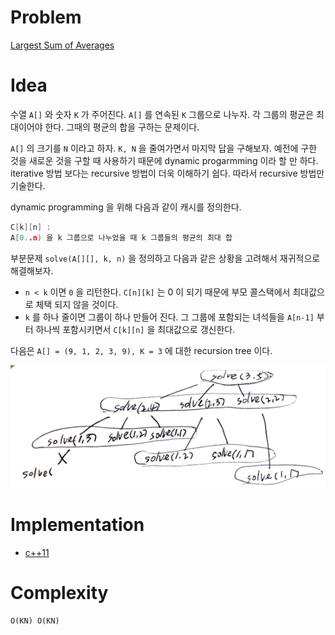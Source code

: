 # Problem

[Largest Sum of Averages](https://leetcode.com/problems/largest-sum-of-averages/)

# Idea

수열 `A[]` 와 숫자 `K` 가 주어진다. `A[]` 를 연속된 `K` 그룹으로
나누자. 각 그룹의 평균은 최대이어야 한다. 그때의 평균의 합을 구하는
문제이다.

`A[]` 의 크기를 `N` 이라고 하자. `K, N` 을 줄여가면서 마지막 답을
구해보자.  예전에 구한 것을 새로운 것을 구할 때 사용하기 때문에
dynamic progarmming 이라 할 만 하다. iterative 방법 보다는 recursive
방법이 더욱 이해하기 쉽다. 따라서 recursive 방법만 기술한다.

dynamic programming 을 위해 다음과 같이 캐시를 정의한다.

```cpp
C[k][n] : 
A[0..n) 을 k 그룹으로 나누었을 때 k 그룹들의 평균의 최대 합
```

부분문제 `solve(A[][], k, n)` 을 정의하고 다음과 같은 상황을 고려해서
재귀적으로 해결해보자.

* `n < k` 이면 `0` 을 리턴한다. `C[n][k]` 는 0 이 되기 때문에 부모
  콜스택에서 최대값으로 체택 되지 않을 것이다.
* `k` 를 하나 줄이면 그룹이 하나 만들어 진다. 그 그룹에 포함되는
  녀석들을 `A[n-1]` 부터 하나씩 포함시키면서 `C[k][n]` 을 최대값으로
  갱신한다.

다음은 `A[] = (9, 1, 2, 3, 9), K = 3` 에 대한 recursion tree 이다.

![](recursiontree.png)

# Implementation

* [c++11](a.cpp)

# Complexity

```
O(KN) O(KN)
```
